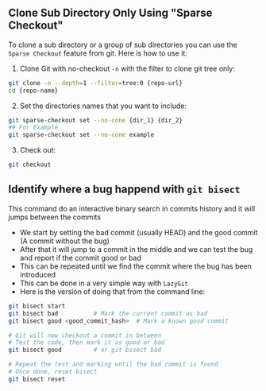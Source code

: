 ## Clone Sub Directory Only Using "Sparse Checkout"

To clone a sub directory or a group of sub directories you can use the `Sparse Checkout` feature from git. Here is how to use it:

1. Clone Git with no-checkout `-n` with the filter to clone git tree only:
```bash
git clone -n --depth=1 --filter=tree:0 {repo-url}
cd {repo-name}
```

2. Set the directories names that you want to include:
```bash
git sparse-checkout set --no-cone {dir_1} {dir_2}
## For Example
git sparse-checkout set --no-cone example
```

3. Check out:
```bash
git checkout
```

## Identify where a bug happend with `git bisect`

This command do an interactive binary search in commits history and it will jumps between the commits
- We start by setting the bad commit (usually HEAD) and the good commit (A commit without the bug)
- After that it will jump to a commit in the middle and we can test the bug and report if the commit good or bad
- This can be repeated until we find the commit where the bug has been introduced
- This can be done in a very simple way with `LazyGit`
- Here is the version of doing that from the command line:

```bash
git bisect start
git bisect bad          # Mark the current commit as bad
git bisect good <good_commit_hash>  # Mark a known good commit

# Git will now checkout a commit in between
# Test the code, then mark it as good or bad
git bisect good         # or git bisect bad

# Repeat the test and marking until the bad commit is found
# Once done, reset bisect
git bisect reset
```
